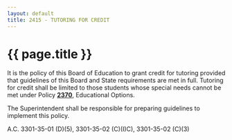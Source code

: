 ```yaml
---
layout: default
title: 2415 - TUTORING FOR CREDIT
---
```


{{ page.title }}
================

It is the policy of this Board of Education to grant credit for tutoring
provided that guidelines of this Board and State requirements are met in
full. Tutoring for credit shall be limited to those students whose
special needs cannot be met under Policy [**2370**](po2370.md),
Educational Options.

The Superintendent shall be responsible for preparing guidelines to
implement this policy.

A.C. 3301-35-01 (D)(5), 3301-35-02 (C)(I)C), 3301-35-02 (C)(3)
